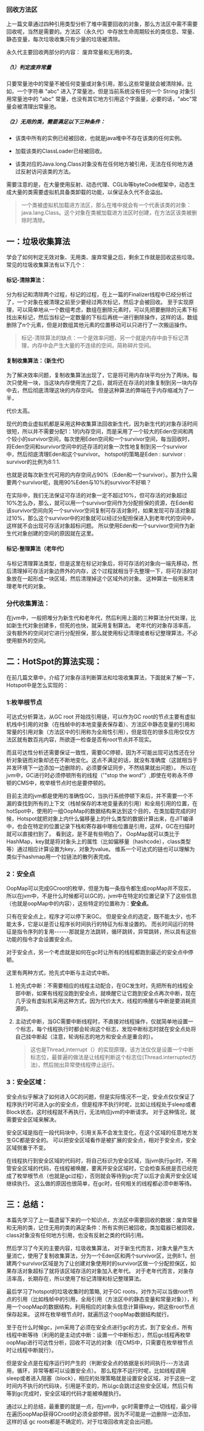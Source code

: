### 回收方法区

上一篇文章通过四种引用类型分析了堆中需要回收的对象，那么方法区中需不需要回收呢，当然是需要的。方法区（永久代）中存放生命周期较长的类信息、常量、静态变量，每次垃圾收集只有少量的垃圾被清除。

永久代主要回收两部分的内容： 废弃常量和无用的类。

##### （1）判定废弃常量

只要常量池中的常量不被任何变量或对象引用，那么这些常量就会被清除掉。比如，一个字符串 "abc" 进入了常量池，但是当前系统没有任何一个 String 对象引用常量池中的 "abc" 常量，也没有其它地方引用这个字面量，必要的话，"abc"常量会被清理出常量池。

##### （2）无用的类，需要满足以下三种条件：

- 该类中所有的实例已经被回收，也就是java堆中不存在该类的任何实例。

- 加载该类的ClassLoader已经被回收。

- 该类对应的Java.long.Class对象没有在任何地方被引用，无法在任何地方通过反射访问该类的方法。

需要注意的是，在大量使用反射、动态代理、CGLIb等byteCode框架中，动态生成大量的类需要虚拟机具备类卸载的功能，以保证永久代不会溢出。

> 一个类被虚拟机加载进方法区，那么在堆中就会有一个代表该类的对象：java.lang.Class。这个对象在类被加载进方法区时创建，在方法区该类被删除时清除。



## 一：垃圾收集算法

学会了如何判定无效对象、无用类、废弃常量之后，剩余工作就是回收这些垃圾。常见的垃圾收集算法有以下几个：



#### 标记-清除算法：

分为标记和清除两个过程，标记的过程，在上一篇的Finalizer线程中已经分析过了，一个对象在被清理之前至少要经过两次标记，然后才会被回收。  至于实现原理，可以简单地从一个数组考虑，数组在删除元素时，可以先把要删除的元素下标找出来标记，然后当标记一定数量的下标后再统一进行删除操作，这样的话，数组删除了n个元素，但是对数组其他元素的位置移动可以只进行了一次搬运操作。 

> 标记-清除算法的缺点：一个是效率问题，另一个就是内存中由于标记清理，内存中会产生大量的不连续的空间，简称碎片空间。



#### 复制收集算法：（新生代）

为了解决效率问题，复制收集算法出现了，它是将可用内存块平均分为了两块。每次只使用一块，当这块内存使用完了之后，就将还在存活的对象复制到另一块内存中去，然后彻底清理这块的内存空间。   但是这种算法的弊端在于内存缩减为了一半，

代价太高。

现代的商业虚拟机都是采用这种收集算法回收新生代，因为新生代的对象存活时间很短，所以并不需要分配1：1的内存空间，而是采用了一个较大的Eden空间和两个较小的survivor空间，每次使用Eden空间和一个survivor空间，每当回收时，将Eden空间和survivor空间中的还存活的对象一次性地复制到另一个survivor中，然后彻底清理Eden和这个survivor。  hotspot的策略是Eden : survivor : survivor的比例为8:1:1.

也就是说每次新生代可用的内存空间占90%（Eden和一个survivor）。那为什么需要两个survivor呢，我用90%Eden与10%的survivor不好嘛？

在实际中，我们无法保证可存活的对象一定不超过10%，但可存活的对象超过10%怎么办，那么，就可以用一个survivor空间作为分配担保的资源，在Eden和该survivor空间向另一个survivor空间复制可存活对象时，如果发现可存活对象超过10%，那么这个survivor中的对象就可以经过分配担保进入到老年代的空间中，这样就不会出现可存活对象超标问题。  所以使用Eden和一个survivor空间作为新生代对象创建的空间的原因就在这里。



#### 标记-整理算法（老年代）

与标记清理算法类型，但是这里在标记对象后，将可存活的对象向一端先移动，然后清理掉可存活对象边界外的内存，这个过程就相当于先整理一下，将可存活的对象放在一起形成一块区域，然后清理掉这个区域外的对象。   这种算法一般用来清理老年代的对象。



### 分代收集算法：

在jvm中，一般把堆分为新生代和老年代，然后利用上面的三种算法分代处理，比如新生代对象创建多，但死的也快，就采用复制算法。 老年代的对象存活率高，没有额外的空间对它进行分配担保，那么就使用标记清理或者标记整理算法，不必使用额外的空间。



## 二：HotSpot的算法实现：

在前几篇文章中，介绍了对象存活判断算法和垃圾收集算法，下面就来了解一下，Hotspot中是怎么实现的：

### 1:枚举根节点

可达式分析算法，从GC root 开始找引用链，可以作为GC root的节点主要有虚拟机栈中引用的对象（在栈帧中的本地变量表保存着）、方法区中静态变量的引用和常量的引用对象（方法区中的引用称为全局性引用），但是现在的很多应用仅仅方法区就有数百兆内容，所欲逐一检查是否有root节点并不现实。



而且可达性分析还需要保证一致性，需要GC停顿，因为不可能出现可达性还在分析对象链而对象却还在不断地变化。这点不满足的话，就没有准确度（这就相当于并发环境下一边添加一边删除的，必须要保证同步，不然结果就出问题）。 所以在jvm中，GC进行时必须停顿所有的线程（'"stop the word"）,即使在号称永不停顿的CMS中，枚举根节点时也是要停顿的。



目前主流的jvm都是使用的准确性GC，当执行系统停顿下来后，并不需要一个不漏的查找到所有的上下文（栈帧保存的本地变量表的引用）和全局引用的位置，在hotSpot中，使用的一组OopMap的数据结构来达到这个目的，在类加载完成的时候，Hotspot就把对象上内什么偏移量上的什么类型的数据计算出来，在JIT编译中，也会在特定的位置记录下栈和寄存器中哪些位置是引用，这样，GC在扫描时就可以直接扫到了。  看到这，是不是有些明白了， OopMap就可以类比于HashMap，key就是将对象头上的属性（比如偏移量（hashcode），class类型等）通过相应计算设置为key，对象为value。 维系一个可达式的链也可以理解为类似于hashmap用一个拉链法的散列表完成。



### 2：安全点

OopMap可以完成GCroot的枚举，但是为每一条指令都生成oopMap并不现实，所以在jvm中，不是什么时候都可以GC的，jvm中在特定的位置记录下了这些信息（也就是oopMap中的内容），这些特定的位置称为：**安全点**。

只有在安全点上，程序才可以停下来GC。 但是安全点的选定，既不能太少，也不能太多，它是以是否让程序长时间执行的特征为标准设置的。 而长时间运行的特征是指令序列的复用------那就是方法跳转，循环跳转，异常跳转，所以具有这些功能的指令才会设置安全点。



对于安全点，另一个考虑就是如何在gc时让所有的线程都跑到最近的安全点中停顿。

这里有两种方式，抢先式中断与主动式中断。

1. 抢先式中断：不需要相应的线程主动配合，在GC发生时，先把所有的线程全部中断，如果有线程没跑到安全点，就唤醒它让它跑到安全点再次中断，现在几乎没有虚拟机采用这种方式，因为代价太大，线程的唤醒与中断是要消耗资源的。

2. 主动式中断，当GC需要中断线程时，不直接对线程操作，仅就简单地设置一个标志，每个线程执行时都会轮询这个标志，发现中断标志时就在安全点处将自己挂中断起（注意，轮询标志的地方和安全点是重合的）。  
   
   > 这也是Thread,interrupt（）的实现原理，该方法仅仅是设置一个中断标志位，最普遍的做法是让线程判断这个标志位(Thread.interrupted方法)，然后抛出异常使线程停止运行。



### 3：安全区域：

安全点似乎解决了如何进入GC的问题，但是实际情况不一定，安全点仅仅保证了程序执行时可进入gc的安全点，但是程序不执行时呢，比如让线程处于sleep或者Block状态，这时线程就不再执行，无法响应jvm的中断请求。 对于这种情况，就需要安全区域来解决。

安全区域是指在一段代码块中，引用关系不会发生变化，在这个区域的任意地方发生GC都是安全的。  可以把安全区域看作是被扩展的安全点，相对于安全点，安全区域侧重于不变。

在线程执行到安全区域的代码时，将自己标识为安全区域，当jvm执行gc时，不用管安全区域的代码，在线程被唤醒，要离开安全区域时，它会检查系统是否已经完成了枚举根节点（也就是gc过程），否则就会等待到gc完了以后才会离开安全区域继续执行。 这么做的原因也很简单，在gc时，任何相关的线程都必须中断等待。



## 三：总结：

本篇先学习了上一篇遗留下来的一个知识点，方法区中需要回收的数据：废弃常量和无用的类，记住无用的类的满足条件：所有实例已被回收，类加载器已被回收，class对象没有任何地方引用，也没有反射之类的代码引用。



然后学习了今天的主要内容，垃圾收集算法， 对于新生代而言，对象大量产生大量消亡，使用了复制收集算法，分为一个Eden区和两个survivor区，比例8:1，创建两个survivor区域是为了让创建对象使用时的survivor区做一个分配担保区，如果存活对象超标了就将该区域存活的对象加入老年代。     对于老年代而言，对象存活率高，长期存在，所以使用了标记清理和标记整理算法。



最后学习了hotspot的垃圾收集时的策略,  对于GC roots，对作为可以当做root节点的引用（比如栈帧中的引用，全局引用（方法区中的静态变量和常量对象）），利用一个oopMap的数据结构，利用相应的对象头信息计算得key，把这些root节点保存起来。  这样在枚举根节点时，就遍历这个oopMap数据结构就行。

至于在什么时候gc，jvm采用了必须在安全点进行gc的方式，到了安全点，所有线程中断等待（利用的是主动式中断：设置一个中断标志），然后gc线程再枚举oopMap进行可达性分析，回收不可达的对象（在CMS中，只需要在枚举根节点时让线程中断就行）。   

但是安全点是在程序运行时产生的（判断安全点的依据是长时间执行---方法调用，循环，异常等都可以设置安全点）。 那么程序不运行时呢，比如线程调用sleep或者进入阻塞（block），相应的处理策略就是设置安全区域，对于这些一定时间内不执行的代码块，引用是不变的，所以gc会跳过这些安全区域，然后只有等到gc完成时，安全区域的代码才能被唤醒执行。 



通过以上的总结，最重要的就是一点，在jvm中，gc时需要停止一切线程，最少得在遍历oopMap获得GCroot时必须全部停顿，因为不可能是一边删除一边添加，这样的话 gc roots都是不确定的，对于垃圾回收肯定会出问题。








